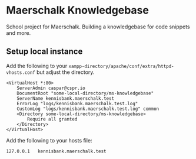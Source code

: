 # Maerschalk Knowledgebase
School project for Maerschalk. Building a knowledgebase for code snippets and more.


## Setup local instance
Add the following to your `xampp-directory/apache/conf/extra/httpd-vhosts.conf` but adjust the directory.
```
<VirtualHost *:80>
    ServerAdmin caspar@cspr.io
    DocumentRoot "some-local-directory/ms-knowledgebase"
    ServerName kennisbank.maerschalk.test
    ErrorLog "logs/kennisbank.maerschalk.test.log"
    CustomLog "logs/kennisbank.maerschalk.test.log" common
    <Directory some-local-directory/ms-knowledgebase>
        Require all granted 
    </Directory>
</VirtualHost>
```

Add the following to your hosts file:
```
127.0.0.1	kennisbank.maerschalk.test
```
